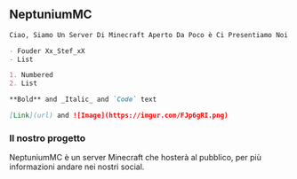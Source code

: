 ## NeptuniumMC

```markdown
Ciao, Siamo Un Server Di Minecraft Aperto Da Poco è Ci Presentiamo Noi Staffer

- Fouder Xx_Stef_xX
- List

1. Numbered
2. List

**Bold** and _Italic_ and `Code` text

[Link](url) and ![Image](https://imgur.com/FJp6gRI.png)
```

### Il nostro progetto

NeptuniumMC è un server Minecraft che hosterà al pubblico, per più informazioni andare nei nostri social.

